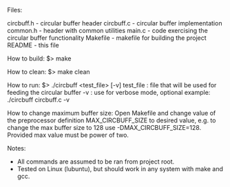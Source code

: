 Files:

circbuff.h      - circular buffer header
circbuff.c      - circular buffer implementation
common.h         - header with common utilities
main.c          - code exercising the circular buffer functionality
Makefile        - makefile for building the project
README          - this file


How to build:
$> make


How to clean:
$> make clean


How to run:
$> ./circbuff <test_file> [-v]
test_file : file that will be used for feeding the circular buffer
-v        : use for verbose mode, optional
example: ./circbuff circbuff.c -v


How to change maximum buffer size:
Open Makefile and change value of the preprocessor definition MAX_CIRCBUFF_SIZE to desired value,
e.g. to change the max buffer size to 128 use -DMAX_CIRCBUFF_SIZE=128.
Provided max value must be power of two.


Notes:
* All commands are assumed to be ran from project root.
* Tested on Linux (lubuntu), but should work in any system with make and gcc.
